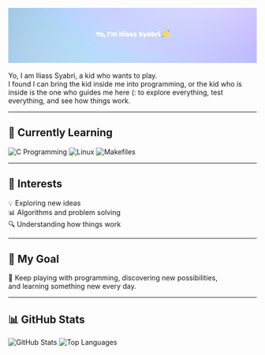 ![Header Banner](https://raw.githubusercontent.com/ilSyAbRi/ilSyAbRi/main/banner3.png)

Yo, I am Iliass Syabri, a kid who wants to play.  
I found I can bring the kid inside me into programming, or the kid who is inside is the one who guides me here (:
to explore everything, test everything, and see how things work.

---

## 🚀 Currently Learning
![C Programming](https://img.shields.io/badge/C-Blue?style=for-the-badge&logo=c&logoColor=white)
![Linux](https://img.shields.io/badge/Linux-FCC624?style=for-the-badge&logo=linux&logoColor=black)
![Makefiles](https://img.shields.io/badge/Makefile-FF5733?style=for-the-badge&logo=gnu&logoColor=white)

---

## 🧠 Interests
💡 Exploring new ideas  
📊 Algorithms and problem solving  
🔍 Understanding how things work  

---

## 🎯 My Goal
🎨 Keep playing with programming, discovering new possibilities,  
and learning something new every day.

---

## 📊 GitHub Stats
![GitHub Stats](https://github-readme-stats.vercel.app/api?username=ilSyAbRi&show_icons=true&theme=radical)
![Top Languages](https://github-readme-stats.vercel.app/api/top-langs/?username=ilSyAbRi&layout=compact&theme=radical)
